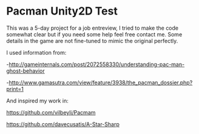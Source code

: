 # Pacman Unity2D Test

This was a 5-day project for a job entreview, I tried to make the code somewhat clear but if you need some help feel free contact me.
Some details in the game are not fine-tuned to mimic the original perfectly.

I used information from:

-http://gameinternals.com/post/2072558330/understanding-pac-man-ghost-behavior

-http://www.gamasutra.com/view/feature/3938/the_pacman_dossier.php?print=1

And inspired my work in:

https://github.com/vilbeyli/Pacmam

https://github.com/davecusatis/A-Star-Sharp
